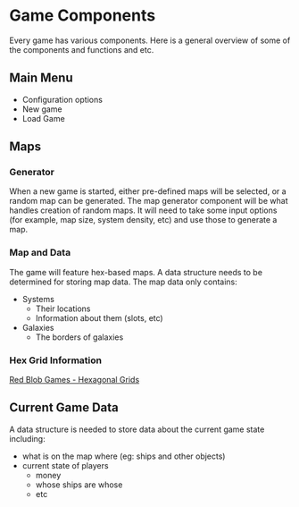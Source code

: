 # Game Components
Every game has various components. Here is a general overview of some of the
components and functions and etc.

## Main Menu
* Configuration options
* New game
* Load Game

## Maps 
### Generator
When a new game is started, either pre-defined maps will be selected, or a
random map can be generated. The map generator component will be what handles
creation of random maps. It will need to take some input options (for example,
map size, system density, etc) and use those to generate a map.

### Map and Data
The game will feature hex-based maps. A data structure needs to be determined
for storing map data. The map data only contains:

* Systems
  * Their locations
  * Information about them (slots, etc)
* Galaxies
  * The borders of galaxies

### Hex Grid Information
[Red Blob Games - Hexagonal Grids](http://www.redblobgames.com/grids/hexagons/)

## Current Game Data
A data structure is needed to store data about the current game state including:

* what is on the map where (eg: ships and other objects)
* current state of players
  * money
  * whose ships are whose
  * etc
